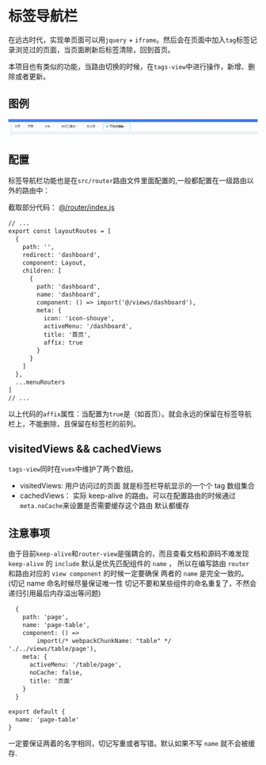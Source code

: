 # 标签导航栏

在远古时代，实现单页面可以用`jquery` + `iframe`。然后会在页面中加入`tag`标签记录浏览过的页面，当页面刷新后标签清除，回到首页。

本项目也有类似的功能，当路由切换的时候，在`tags-view`中进行操作，新增、删除或者更新。

## 图例

![标签导航](./images/tags-view/tags-view.jpg)

## 配置

标签导航栏功能也是在`src/router`路由文件里面配置的,一般都配置在一级路由以外的路由中：

截取部分代码： [@/router/index.js](https://github.com/liuqiyu/vue-admin-pro/blob/master/src/router/index.js)

```js{16}
// ...
export const layoutRoutes = [
  {
    path: '',
    redirect: 'dashboard',
    component: Layout,
    children: [
      {
        path: 'dashboard',
        name: 'dashboard',
        component: () => import('@/views/dashboard'),
        meta: {
          icon: 'icon-shouye',
          activeMenu: '/dashboard',
          title: '首页',
          affix: true
        }
      }
    ]
  },
  ...menuRouters
]
// ...
```

以上代码的`affix`属性：当配置为`true`是（如首页）。就会永远的保留在标签导航栏上，不能删除，且保留在标签栏的前列。

## visitedViews && cachedViews

`tags-view`同时在`vuex`中维护了两个数组。

* visitedViews: 用户访问过的页面 就是标签栏导航显示的一个个 tag 数组集合
* cachedViews： 实际 keep-alive 的路由。可以在配置路由的时候通过`meta.noCache`来设置是否需要缓存这个路由 默认都缓存

## 注意事项

由于目前`keep-alive`和`router-view`是强耦合的，而且查看文档和源码不难发现 `keep-alive` 的 `include` 默认是优先匹配组件的 `name` ，
所以在编写路由 `router` 和路由对应的 `view component` 的时候一定要确保 两者的 `name` 是完全一致的。
(切记 name 命名时候尽量保证唯一性 切记不要和某些组件的命名重复了，不然会递归引用最后内存溢出等问题)

```{3}
  {
    path: 'page',
    name: 'page-table',
    component: () =>
        import(/* webpackChunkName: "table" */ './../views/table/page'),
    meta: {
      activeMenu: '/table/page',
      noCache: false,
      title: '页面'
    }
  }
```

```js{2}
export default {
  name: 'page-table'
}
```

一定要保证两着的名字相同，切记写重或者写错。默认如果不写 `name` 就不会被缓存.
